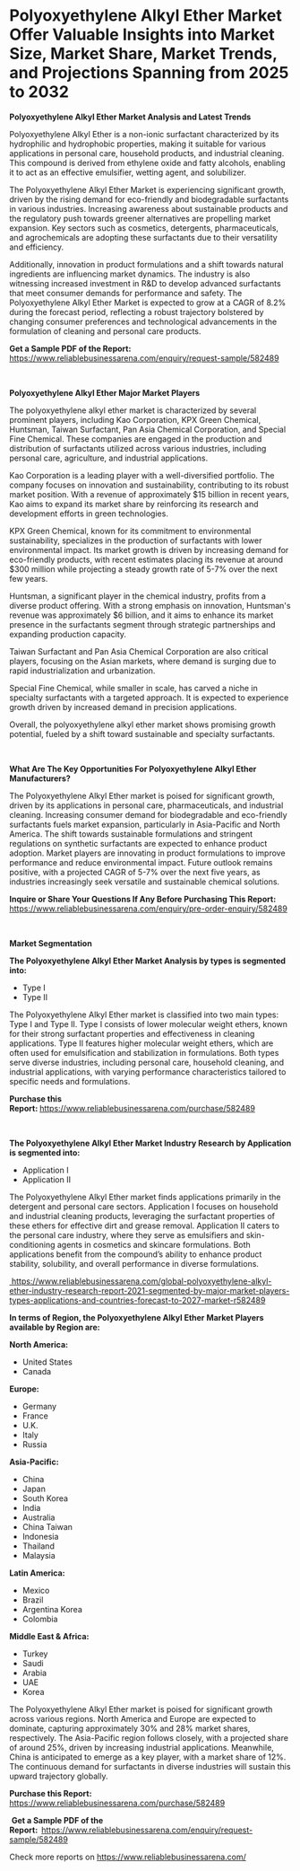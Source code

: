 <p><h1>Polyoxyethylene Alkyl Ether Market Offer Valuable Insights into Market Size, Market Share, Market Trends, and Projections Spanning from 2025 to 2032</h1></p><p><strong>Polyoxyethylene Alkyl Ether Market Analysis and Latest Trends</strong></p>
<p><p>Polyoxyethylene Alkyl Ether is a non-ionic surfactant characterized by its hydrophilic and hydrophobic properties, making it suitable for various applications in personal care, household products, and industrial cleaning. This compound is derived from ethylene oxide and fatty alcohols, enabling it to act as an effective emulsifier, wetting agent, and solubilizer.</p><p>The Polyoxyethylene Alkyl Ether Market is experiencing significant growth, driven by the rising demand for eco-friendly and biodegradable surfactants in various industries. Increasing awareness about sustainable products and the regulatory push towards greener alternatives are propelling market expansion. Key sectors such as cosmetics, detergents, pharmaceuticals, and agrochemicals are adopting these surfactants due to their versatility and efficiency.</p><p>Additionally, innovation in product formulations and a shift towards natural ingredients are influencing market dynamics. The industry is also witnessing increased investment in R&D to develop advanced surfactants that meet consumer demands for performance and safety. The Polyoxyethylene Alkyl Ether Market is expected to grow at a CAGR of 8.2% during the forecast period, reflecting a robust trajectory bolstered by changing consumer preferences and technological advancements in the formulation of cleaning and personal care products.</p></p>
<p><strong>Get a Sample PDF of the Report:&nbsp;</strong> <a href="https://www.reliablebusinessarena.com/enquiry/request-sample/582489?utm_campaign=3575&utm_medium=2&utm_source=Github&utm_content=ia&utm_term=23032025&utm_id=polyoxyethylene-alkyl-ether">https://www.reliablebusinessarena.com/enquiry/request-sample/582489</a></p>
<p>&nbsp;</p>
<p><strong>Polyoxyethylene Alkyl Ether Major Market Players</strong></p>
<p><p>The polyoxyethylene alkyl ether market is characterized by several prominent players, including Kao Corporation, KPX Green Chemical, Huntsman, Taiwan Surfactant, Pan Asia Chemical Corporation, and Special Fine Chemical. These companies are engaged in the production and distribution of surfactants utilized across various industries, including personal care, agriculture, and industrial applications.</p><p>Kao Corporation is a leading player with a well-diversified portfolio. The company focuses on innovation and sustainability, contributing to its robust market position. With a revenue of approximately $15 billion in recent years, Kao aims to expand its market share by reinforcing its research and development efforts in green technologies.</p><p>KPX Green Chemical, known for its commitment to environmental sustainability, specializes in the production of surfactants with lower environmental impact. Its market growth is driven by increasing demand for eco-friendly products, with recent estimates placing its revenue at around $300 million while projecting a steady growth rate of 5-7% over the next few years.</p><p>Huntsman, a significant player in the chemical industry, profits from a diverse product offering. With a strong emphasis on innovation, Huntsman's revenue was approximately $6 billion, and it aims to enhance its market presence in the surfactants segment through strategic partnerships and expanding production capacity.</p><p>Taiwan Surfactant and Pan Asia Chemical Corporation are also critical players, focusing on the Asian markets, where demand is surging due to rapid industrialization and urbanization.</p><p>Special Fine Chemical, while smaller in scale, has carved a niche in specialty surfactants with a targeted approach. It is expected to experience growth driven by increased demand in precision applications.</p><p>Overall, the polyoxyethylene alkyl ether market shows promising growth potential, fueled by a shift toward sustainable and specialty surfactants.</p></p>
<p>&nbsp;</p>
<p><strong>What Are The Key Opportunities For Polyoxyethylene Alkyl Ether Manufacturers?</strong></p>
<p><p>The Polyoxyethylene Alkyl Ether market is poised for significant growth, driven by its applications in personal care, pharmaceuticals, and industrial cleaning. Increasing consumer demand for biodegradable and eco-friendly surfactants fuels market expansion, particularly in Asia-Pacific and North America. The shift towards sustainable formulations and stringent regulations on synthetic surfactants are expected to enhance product adoption. Market players are innovating in product formulations to improve performance and reduce environmental impact. Future outlook remains positive, with a projected CAGR of 5-7% over the next five years, as industries increasingly seek versatile and sustainable chemical solutions.</p></p>
<p><strong>Inquire or Share Your Questions If Any Before Purchasing This Report:</strong> <a href="https://www.reliablebusinessarena.com/enquiry/pre-order-enquiry/582489?utm_campaign=3575&utm_medium=2&utm_source=Github&utm_content=ia&utm_term=23032025&utm_id=polyoxyethylene-alkyl-ether">https://www.reliablebusinessarena.com/enquiry/pre-order-enquiry/582489</a></p>
<p>&nbsp;</p>
<p><strong>Market Segmentation</strong></p>
<p><strong>The Polyoxyethylene Alkyl Ether Market Analysis by types is segmented into:</strong></p>
<p><ul><li>Type I</li><li>Type II</li></ul></p>
<p><p>The Polyoxyethylene Alkyl Ether market is classified into two main types: Type I and Type II. Type I consists of lower molecular weight ethers, known for their strong surfactant properties and effectiveness in cleaning applications. Type II features higher molecular weight ethers, which are often used for emulsification and stabilization in formulations. Both types serve diverse industries, including personal care, household cleaning, and industrial applications, with varying performance characteristics tailored to specific needs and formulations.</p></p>
<p><strong>Purchase this Report:&nbsp;</strong><a href="https://www.reliablebusinessarena.com/purchase/582489?utm_campaign=3575&utm_medium=2&utm_source=Github&utm_content=ia&utm_term=23032025&utm_id=polyoxyethylene-alkyl-ether">https://www.reliablebusinessarena.com/purchase/582489</a></p>
<p>&nbsp;</p>
<p><strong>The Polyoxyethylene Alkyl Ether Market Industry Research by Application is segmented into:</strong></p>
<p><ul><li>Application I</li><li>Application II</li></ul></p>
<p><p>The Polyoxyethylene Alkyl Ether market finds applications primarily in the detergent and personal care sectors. Application I focuses on household and industrial cleaning products, leveraging the surfactant properties of these ethers for effective dirt and grease removal. Application II caters to the personal care industry, where they serve as emulsifiers and skin-conditioning agents in cosmetics and skincare formulations. Both applications benefit from the compound’s ability to enhance product stability, solubility, and overall performance in diverse formulations.</p></p>
<p><a href="https://www.reliablebusinessarena.com/global-polyoxyethylene-alkyl-ether-industry-research-report-2021-segmented-by-major-market-players-types-applications-and-countries-forecast-to-2027-market-r582489?utm_campaign=3575&utm_medium=2&utm_source=Github&utm_content=ia&utm_term=23032025&utm_id=polyoxyethylene-alkyl-ether">&nbsp;https://www.reliablebusinessarena.com/global-polyoxyethylene-alkyl-ether-industry-research-report-2021-segmented-by-major-market-players-types-applications-and-countries-forecast-to-2027-market-r582489</a></p>
<p><strong>In terms of Region, the Polyoxyethylene Alkyl Ether Market Players available by Region are:</strong></p>
<p>
    <p> <strong> North America: </strong>
        <ul>
            <li>United States</li>
            <li>Canada</li>
        </ul>
        </p> 
    <p> <strong> Europe: </strong>
        <ul>
            <li>Germany</li>
            <li>France</li>
            <li>U.K.</li>
            <li>Italy</li>
            <li>Russia</li>
        </ul>
        </p> 
    <p> <strong> Asia-Pacific: </strong>
        <ul>
            <li>China</li>
            <li>Japan</li>
            <li>South Korea</li>
            <li>India</li>
            <li>Australia</li>
            <li>China Taiwan</li>
            <li>Indonesia</li>
            <li>Thailand</li>
            <li>Malaysia</li>
        </ul>
        </p> 
    <p> <strong> Latin America: </strong>
        <ul>
            <li>Mexico</li>
            <li>Brazil</li>
            <li>Argentina Korea</li>
            <li>Colombia</li>
        </ul>
        </p> 
    <p> <strong> Middle East & Africa: </strong>
        <ul>
            <li>Turkey</li>
            <li>Saudi</li>
            <li>Arabia</li>
            <li>UAE</li>
            <li>Korea</li>
        </ul>
    </p>
    </p>
<p><p>The Polyoxyethylene Alkyl Ether market is poised for significant growth across various regions. North America and Europe are expected to dominate, capturing approximately 30% and 28% market shares, respectively. The Asia-Pacific region follows closely, with a projected share of around 25%, driven by increasing industrial applications. Meanwhile, China is anticipated to emerge as a key player, with a market share of 12%. The continuous demand for surfactants in diverse industries will sustain this upward trajectory globally.</p></p>
<p><strong>Purchase this Report: </strong><a href="https://www.reliablebusinessarena.com/purchase/582489?utm_campaign=3575&utm_medium=2&utm_source=Github&utm_content=ia&utm_term=23032025&utm_id=polyoxyethylene-alkyl-ether">https://www.reliablebusinessarena.com/purchase/582489</a></p>
<p>&nbsp;<strong>Get a Sample PDF of the Report:&nbsp;&nbsp;</strong><a href="https://www.reliablebusinessarena.com/enquiry/request-sample/582489?utm_campaign=3575&utm_medium=2&utm_source=Github&utm_content=ia&utm_term=23032025&utm_id=polyoxyethylene-alkyl-ether">https://www.reliablebusinessarena.com/enquiry/request-sample/582489</a></p>
<p><strong></strong></p>
<p>Check more reports on <a href="https://www.reliablebusinessarena.com/?utm_campaign=3575&utm_medium=2&utm_source=Github&utm_content=ia&utm_term=23032025&utm_id=polyoxyethylene-alkyl-ether">https://www.reliablebusinessarena.com/</a></p>